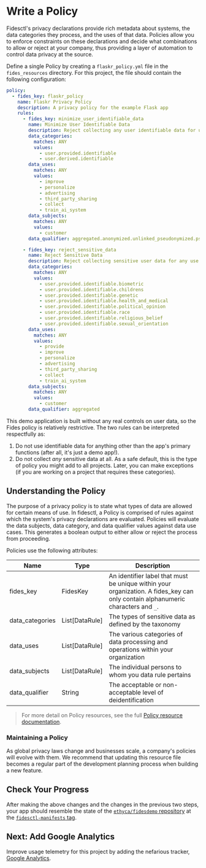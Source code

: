 # Write a Policy

Fidesctl's privacy declarations provide rich metadata about systems, the data categories they process, and the uses of that data. Policies allow you to enforce constraints on these declarations and decide what combinations to allow or reject at your company, thus providing a layer of automation to control data privacy at the source.

Define a single Policy by creating a `flaskr_policy.yml` file in the `fides_resources` directory. For this project, the file should contain the following configuration:

```yaml
policy:
  - fides_key: flaskr_policy
    name: Flaskr Privacy Policy
    description: A privacy policy for the example Flask app
    rules:
      - fides_key: minimize_user_identifiable_data
        name: Minimize User Identifiable Data
        description: Reject collecting any user identifiable data for uses other than system operations
        data_categories:
          matches: ANY
          values:
            - user.provided.identifiable
            - user.derived.identifiable
        data_uses:
          matches: ANY
          values:
            - improve
            - personalize
            - advertising
            - third_party_sharing
            - collect
            - train_ai_system
        data_subjects:
          matches: ANY
          values:
            - customer
        data_qualifier: aggregated.anonymized.unlinked_pseudonymized.pseudonymized.identified

      - fides_key: reject_sensitive_data
        name: Reject Sensitive Data
        description: Reject collecting sensitive user data for any use
        data_categories:
          matches: ANY
          values:
            - user.provided.identifiable.biometric
            - user.provided.identifiable.childrens
            - user.provided.identifiable.genetic
            - user.provided.identifiable.health_and_medical
            - user.provided.identifiable.political_opinion
            - user.provided.identifiable.race
            - user.provided.identifiable.religious_belief
            - user.provided.identifiable.sexual_orientation
        data_uses:
          matches: ANY
          values:
            - provide
            - improve
            - personalize
            - advertising
            - third_party_sharing
            - collect
            - train_ai_system
        data_subjects:
          matches: ANY
          values:
            - customer
        data_qualifier: aggregated
```

This demo application is built without any real controls on user data, so the Fides policy is relatively restrictive. The two rules can be interpreted respectfully as:

1. Do not use identifiable data for anything other than the app's primary functions (after all, it's just a demo app!).
1. Do not collect _any_ sensitive data at all. As a safe default, this is the type of policy you might add to all projects. Later, you can make exceptions (if you are working on a project that requires these categories).

## Understanding the Policy

The purpose of a privacy policy is to state what types of data are allowed for certain means of use. In fidesctl, a Policy is comprised of rules against which the system's privacy declarations are evaluated. Policies will evaluate the data subjects, data category, and data qualifier values against data use cases. This generates a boolean output to either allow or reject the process from proceeding.

Policies use the following attributes:

| Name | Type | Description |
| --- | --- | --- |
| fides_key | FidesKey | An identifier label that must be unique within your organization. A fides_key can only contain alphanumeric characters and `_`. |
| data_categories | List[DataRule] | The types of sensitive data as defined by the taxonomy |
| data_uses | List[DataRule] | The various categories of data processing and operations within your organization |
| data_subjects | List[DataRule] | The individual persons to whom you data rule pertains |
| data_qualifier | String | The acceptable or non-acceptable level of deidentification |

> For more detail on Policy resources, see the full [Policy resource documentation](../language/resources/policy.md).

### Maintaining a Policy

As global privacy laws change and businesses scale, a company's policies will evolve with them. We recommend that updating this resource file becomes a regular part of the development planning process when building a new feature.

## Check Your Progress

After making the above changes and the changes in the previous two steps, your app should resemble the state of the [`ethyca/fidesdemo` repository](https://github.com/ethyca/fidesdemo) at the [`fidesctl-manifests` tag](https://github.com/ethyca/fidesdemo/releases/tag/fidesctl-manifests).

## Next: Add Google Analytics

Improve usage telemetry for this project by adding the nefarious tracker, [Google Analytics](google.md).
